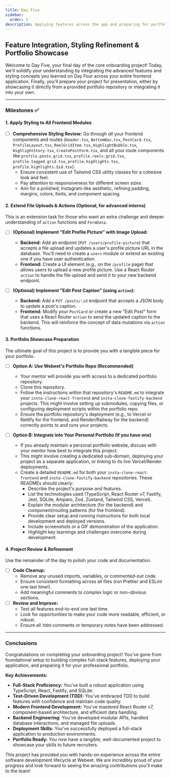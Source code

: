 ```yaml
---
title: Day Five
sidebar:
  order: 5
description: Applying features across the app and preparing for portfolio showcase.
---
```


## Feature Integration, Styling Refinement & Portfolio Showcase

Welcome to Day Five, your final day of the core onboarding project! Today, we'll solidify your understanding by integrating the advanced features and styling concepts you learned on Day Four across your entire frontend application. Finally, you'll prepare your project for presentation, either by showcasing it directly from a provided portfolio repository or integrating it into your own.

---

### Milestones ✅

#### 1. Apply Styling to All Frontend Modules

- [ ] **Comprehensive Styling Review:**
      Go through _all_ your frontend components and routes (`Header.tsx`, `BottomNav.tsx`, `PostCard.tsx`, `ProfileLayout.tsx`, `ReelGridItem.tsx`, `HighlightBubble.tsx`, `HighlightStory.tsx`, `CreatePostForm.tsx`, and all your route components like `profile.posts.grid.tsx`, `profile.reels.grid.tsx`, `profile.tagged.grid.tsx`, `profile.highlights.tsx`, `profile.highlights.$id.tsx`).
  - Ensure consistent use of Tailwind CSS utility classes for a cohesive look and feel.
  - Pay attention to responsiveness for different screen sizes.
  - Aim for a polished, Instagram-like aesthetic, refining padding, margins, colors, fonts, and component spacing.

#### 2. Extend File Uploads & Actions (Optional, for advanced interns)

This is an extension task for those who want an extra challenge and deeper understanding of `action` functions and `FormData`.

- [ ] **(Optional) Implement "Edit Profile Picture" with Image Upload:**
  - **Backend:** Add an endpoint (`PUT /users/profile-picture`) that accepts a file upload and updates a user's profile picture URL in the database. You'll need to create a `users` module or extend an existing one if you have user authentication.
  - **Frontend:** Create a UI element (e.g., on the `/profile` page) that allows users to upload a new profile picture. Use a React Router `action` to handle the file upload and send it to your new backend endpoint.

- [ ] **(Optional) Implement "Edit Post Caption" (using `action`):**
  - **Backend:** Add a `PUT /posts/:id` endpoint that accepts a JSON body to update a post's caption.
  - **Frontend:** Modify your `PostCard` or create a new "Edit Post" form that uses a React Router `action` to send the updated caption to the backend. This will reinforce the concept of data mutations via `action` functions.

#### 3. Portfolio Showcase Preparation

The ultimate goal of this project is to provide you with a tangible piece for your portfolio.

- [ ] **Option A: Use Webeet's Portfolio Repo (Recommended)**
  - Your mentor will provide you with access to a dedicated portfolio repository.
  - Clone this repository.
  - Follow the instructions within that repository's `README.md` to integrate your `insta-clone-react-frontend` and `insta-clone-fastify-backend` projects. This might involve setting up submodules, copying files, or configuring deployment scripts within the portfolio repo.
  - Ensure the portfolio repository's deployment (e.g., to Vercel or Netlify for the frontend, and Render/Railway for the backend) correctly points to and runs your projects.

- [ ] **Option B: Integrate into Your Personal Portfolio (If you have one)**
  - If you already maintain a personal portfolio website, discuss with your mentor how best to integrate this project.
  - This might involve creating a dedicated sub-domain, deploying your project as a separate application, or linking to its live Vercel/Render deployments.
  - Create a detailed `README.md` for both your `insta-clone-react-frontend` and `insta-clone-fastify-backend` repositories. These READMEs should clearly:
    - Describe the project's purpose and features.
    - List the technologies used (TypeScript, React Router v7, Fastify, Jest, SQLite, Amparo, Zod, Zustand, Tailwind CSS, Vercel).
    - Explain the modular architecture (for the backend) and component/routing patterns (for the frontend).
    - Provide clear setup and running instructions for both local development and deployed versions.
    - Include screenshots or a GIF demonstration of the application.
    - Highlight key learnings and challenges overcome during development.

#### 4. Project Review & Refinement

Use the remainder of the day to polish your code and documentation.

- [ ] **Code Cleanup:**
  - Remove any unused imports, variables, or commented-out code.
  - Ensure consistent formatting across all files (run Prettier and ESLint one last time!).
  - Add meaningful comments to complex logic or non-obvious sections.
- [ ] **Review and Improve:**
  - Test all features end-to-end one last time.
  - Look for opportunities to make your code more readable, efficient, or robust.
  - Ensure all `TODO` comments or temporary notes have been addressed.

---

### Conclusions

Congratulations on completing your onboarding project! You've gone from foundational setup to building complex full-stack features, deploying your application, and preparing it for your professional portfolio.

**Key Achievements:**

- **Full-Stack Proficiency:** You've built a robust application using TypeScript, React, Fastify, and SQLite.
- **Test-Driven Development (TDD):** You've embraced TDD to build features with confidence and maintain code quality.
- **Modern Frontend Development:** You've mastered React Router v7, component-based architecture, and efficient data handling.
- **Backend Engineering:** You've developed modular APIs, handled database interactions, and managed file uploads.
- **Deployment Skills:** You've successfully deployed a full-stack application to production environments.
- **Portfolio Ready:** You now have a tangible, well-documented project to showcase your skills to future recruiters.

This project has provided you with hands-on experience across the entire software development lifecycle at Webeet. We are incredibly proud of your progress and look forward to seeing the amazing contributions you'll make to the team!
